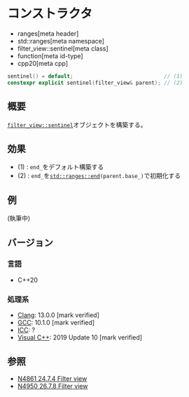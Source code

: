 # コンストラクタ
* ranges[meta header]
* std::ranges[meta namespace]
* filter_view::sentinel[meta class]
* function[meta id-type]
* cpp20[meta cpp]

```cpp
sentinel() = default;                             // (1)
constexpr explicit sentinel(filter_view& parent); // (2)
```

## 概要

[`filter_view::sentinel`](../sentinel.md)オブジェクトを構築する。

## 効果

- (1) : `end_`をデフォルト構築する
- (2) : `end_`を[`std::ranges::end`](../../end.md)`(parent.base_)`で初期化する

## 例
(執筆中)

## バージョン
### 言語
- C++20

### 処理系
- [Clang](/implementation.md#clang): 13.0.0 [mark verified]
- [GCC](/implementation.md#gcc): 10.1.0 [mark verified]
- [ICC](/implementation.md#icc): ?
- [Visual C++](/implementation.md#visual_cpp): 2019 Update 10 [mark verified]

## 参照
- [N4861 24.7.4 Filter view](https://timsong-cpp.github.io/cppwp/n4861/range.filter)
- [N4950 26.7.8 Filter view](https://timsong-cpp.github.io/cppwp/n4950/range.filter)
